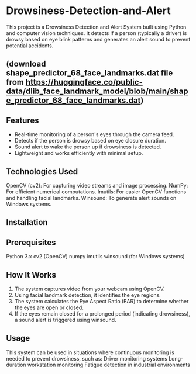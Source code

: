 # Drowsiness-Detection-and-Alert
This project is a Drowsiness Detection and Alert System built using Python and computer vision techniques. It detects if a person (typically a driver) is drowsy based on eye blink patterns and generates an alert sound to prevent potential accidents.

## (download shape_predictor_68_face_landmarks.dat file from https://huggingface.co/public-data/dlib_face_landmark_model/blob/main/shape_predictor_68_face_landmarks.dat)

## Features
- Real-time monitoring of a person's eyes through the camera feed.
- Detects if the person is drowsy based on eye closure duration.
- Sound alert to wake the person up if drowsiness is detected.
- Lightweight and works efficiently with minimal setup.

## Technologies Used
OpenCV (cv2): For capturing video streams and image processing.
NumPy: For efficient numerical computations.
Imutils: For easier OpenCV functions and handling facial landmarks.
Winsound: To generate alert sounds on Windows systems.

## Installation
## Prerequisites
Python 3.x
cv2 (OpenCV)
numpy
imutils
winsound (for Windows systems)

## How It Works
1. The system captures video from your webcam using OpenCV.
2. Using facial landmark detection, it identifies the eye regions.
3. The system calculates the Eye Aspect Ratio (EAR) to determine whether the eyes are open or closed.
4. If the eyes remain closed for a prolonged period (indicating drowsiness), a sound alert is triggered using winsound.

## Usage
This system can be used in situations where continuous monitoring is needed to prevent drowsiness, such as:
Driver monitoring systems
Long-duration workstation monitoring
Fatigue detection in industrial environments
